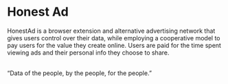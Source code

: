 # Honest Ad

<p>
HonestAd is a browser extension and alternative advertising network that gives users control over their data, while employing a cooperative model to pay users for the value they create online. Users are paid for the time spent viewing ads and their personal info they choose to share.
</p>

<br> “Data of the people, by the people, for the people.”
